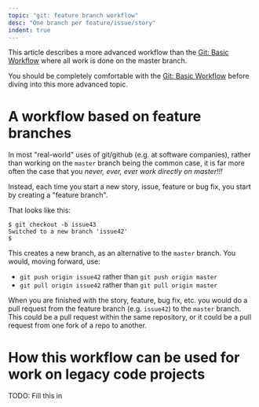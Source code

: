 ```yaml
---
topic: "git: feature branch workflow"
desc: "One branch per feature/issue/story"
indent: true
---
```


This article describes a more advanced workflow than the [Git: Basic Workflow](/topics/git_basic_workflow/) where all work is done on the master branch.

You should be completely comfortable with the [Git: Basic Workflow](/topics/git_basic_workflow/) before diving into this more advanced topic.

# A workflow based on feature branches

In most "real-world" uses of git/github (e.g. at software companies), rather than working on the `master` branch being the common case,
it is far more often the case that you *never, ever, ever work directly on master!!!*

Instead, each time you start a new story, issue, feature or bug fix, you start by creating a "feature branch".

That looks like this:

```
$ git checkout -b issue43
Switched to a new branch 'issue42'
$
```

This creates a new branch, as an alternative to the `master` branch.  You would, moving forward, use:

* `git push origin issue42` rather than `git push origin master`
* `git pull origin issue42` rather than `git pull origin master`

When you are finished with the story, feature, bug fix, etc. you would do a pull request from the feature branch (e.g. `issue42`)
to the `master` branch.  This could be a pull request within the same repository, or it could be a pull request from one fork of a repo to
another.

# How this workflow can be used for work on legacy code projects

TODO: Fill this in
